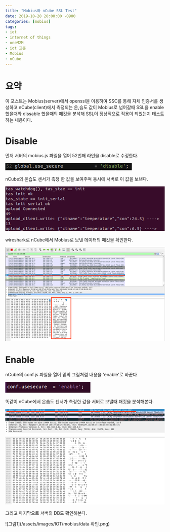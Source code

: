 ```yaml
---
title: "Mobius와 nCube SSL Test"
date: 2019-10-28 20:00:00 -0900
categories: [mobius]
tags: 
- iot
- internet of things
- oneM2M
- iot 표준
- Mobius
- nCube
---
```


# 요약
이 포스트는 Mobius(server)에서 openssl을 이용하여 SSC를 통해 자체 인증서를 생성하고 nCube(client)에서 측정되는 온,습도 값이 Mobius로 넘어갈때 SSL을 enable 했을때와 dissable 했을때의 패킷을 분석해 SSL이 정상적으로 적용이 되었는지 테스트하는 내용이다.<br>

# Disable

먼저 서버의 mobius.js 파일을 열어 52번째 라인을 disable로 수정한다.

![그림1](/assets/images/IOT/mobius/[disable]mobius2.png)



nCube의 온습도 센서가 측정 한 값을 보여주며 동시에 서버로 이 값을 보낸다.

![그림1](/assets/images/IOT/mobius/tas.png)


wireshark로 nCube에서 Mobius로 보낸 데이터의 패킷을 확인한다.

![그림1](/assets/images/IOT/mobius/[disable]nCube-_Mobius.png)


# Enable

nCube의 conf.js 파일을 열어 밑의 그림처럼 내용을 'enable'로 바꾼다

![그림1](/assets/images/IOT/mobius/nCube_enable.png)

똑같이 nCube에서 온습도 센서가 측정한 값을 서버로 보낼때 패킷을 분석해본다.

![그림1](/assets/images/IOT/mobius/[enable]nCube-Mobus1.png)

그리고 마지막으로 서버의 DB도 확인해본다.

![그림1](/assets/images/IOT/mobius/data 확인.png)






